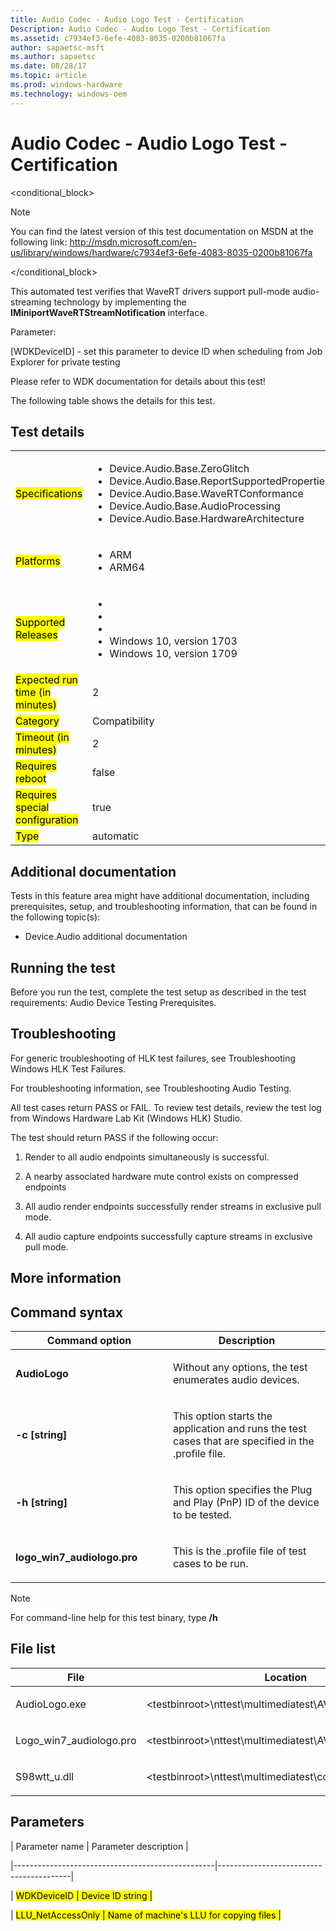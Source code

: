 ```yaml
---
title: Audio Codec - Audio Logo Test - Certification
Description: Audio Codec - Audio Logo Test - Certification
ms.assetid: c7934ef3-6efe-4083-8035-0200b81067fa
author: sapaetsc-msft
ms.author: sapaetsc
ms.date: 08/28/17
ms.topic: article
ms.prod: windows-hardware
ms.technology: windows-oem
---
```


# Audio Codec - Audio Logo Test - Certification

<conditional_block> <conditions> <docset value="standalone"></docset> </conditions>



>[!NOTE]
>You can find the latest version of this test documentation on MSDN at the following link:
><xref hlink="http://msdn.microsoft.com/en-us/library/windows/hardware/c7934ef3-6efe-4083-8035-0200b81067fa">http://msdn.microsoft.com/en-us/library/windows/hardware/c7934ef3-6efe-4083-8035-0200b81067fa</b>





</conditional_block>



This automated test verifies that WaveRT drivers support pull-mode audio-streaming technology by implementing the **IMiniportWaveRTStreamNotification** interface.



Parameter:



\[WDKDeviceID\] - set this parameter to device ID when scheduling from Job Explorer for private testing



Please refer to WDK documentation for details about this test!



The following table shows the details for this test.



## Test details



<table>

<colgroup>

<col width="50%" />

<col width="50%" />

</colgroup>

<tbody>

<tr class="odd">

<td><mark type="bullet_intro">Specifications</b></td>

<td><ul>

<li>Device.Audio.Base.ZeroGlitch</li>

<li>Device.Audio.Base.ReportSupportedProperties</li>

<li>Device.Audio.Base.WaveRTConformance</li>

<li>Device.Audio.Base.AudioProcessing</li>

<li>Device.Audio.Base.HardwareArchitecture</li>

</ul></td>

</tr>

<tr class="even">

<td><mark type="bullet_intro">Platforms</b></td>

<td><ul>

<li><tla rid="win_threshold_mobile"></tla> ARM</li>

<li><tla rid="win_threshold_mobile"></tla> ARM64</li>

</ul></td>

</tr>

<tr class="odd">

<td><mark type="bullet_intro">Supported Releases</b></td>

<td><ul>

<li><tla rid="win_10"></tla></li>

<li><tla rid="win_10_th2"></tla></li>

<li><tla rid="win_10_rs1"></tla></li>

<li>Windows 10, version 1703</li>

<li>Windows 10, version 1709</li>

</ul></td>

</tr>

<tr class="even">

<td><mark type="bullet_intro">Expected run time (in minutes)</b></td>

<td>2</td>

</tr>

<tr class="odd">

<td><mark type="bullet_intro">Category</b></td>

<td>Compatibility</td>

</tr>

<tr class="even">

<td><mark type="bullet_intro">Timeout (in minutes)</b></td>

<td>2</td>

</tr>

<tr class="odd">

<td><mark type="bullet_intro">Requires reboot</b></td>

<td>false</td>

</tr>

<tr class="even">

<td><mark type="bullet_intro">Requires special configuration</b></td>

<td>true</td>

</tr>

<tr class="odd">

<td><mark type="bullet_intro">Type</b></td>

<td>automatic</td>

</tr>

</tbody>

</table>



## Additional documentation



Tests in this feature area might have additional documentation, including prerequisites, setup, and troubleshooting information, that can be found in the following topic(s):



-   <xref rid="p_hlk_test.device_audio_additional_documentation">Device.Audio additional documentation</b>



## Running the test



Before you run the test, complete the test setup as described in the test requirements: <xref rid="p_hlk_test.audio_device_testing_prerequisites">Audio Device Testing Prerequisites</b>.



## Troubleshooting



For generic troubleshooting of HLK test failures, see <xref rid="p_hlk.troubleshooting_windows_hlk_test_failures">Troubleshooting Windows HLK Test Failures</b>.



For troubleshooting information, see <xref rid="p_hlk_test.troubleshooting_audio_testing">Troubleshooting Audio Testing</b>.



All test cases return PASS or FAIL. To review test details, review the test log from Windows Hardware Lab Kit (Windows HLK) Studio.



The test should return PASS if the following occur:



1.  Render to all audio endpoints simultaneously is successful.



2.  A nearby associated hardware mute control exists on compressed endpoints



3.  All audio render endpoints successfully render streams in exclusive pull mode.



4.  All audio capture endpoints successfully capture streams in exclusive pull mode.



## More information



## Command syntax



<table>

<colgroup>

<col width="50%" />

<col width="50%" />

</colgroup>

<thead>

<tr class="header">

<th>Command option</th>

<th>Description</th>

</tr>

</thead>

<tbody>

<tr class="odd">

<td><p><strong>AudioLogo</strong></p></td>

<td><p>Without any options, the test enumerates audio devices.</p></td>

</tr>

<tr class="even">

<td><p><strong>-c [string]</strong></p></td>

<td><p>This option starts the application and runs the test cases that are specified in the .profile file.</p></td>

</tr>

<tr class="odd">

<td><p><strong>-h [string]</strong></p></td>

<td><p>This option specifies the Plug and Play (PnP) ID of the device to be tested.</p></td>

</tr>

<tr class="even">

<td><p><strong>logo_win7_audiologo.pro</strong></p></td>

<td><p>This is the .profile file of test cases to be run.</p></td>

</tr>

</tbody>

</table>



>[!NOTE]

For command-line help for this test binary, type **/h**





## File list



<table>

<colgroup>

<col width="50%" />

<col width="50%" />

</colgroup>

<thead>

<tr class="header">

<th>File</th>

<th>Location</th>

</tr>

</thead>

<tbody>

<tr class="odd">

<td><p>AudioLogo.exe</p></td>

<td><p><placeholder>&lt;testbinroot&gt;</placeholder>\nttest\multimediatest\AVCore\Audio\WDK\</p></td>

</tr>

<tr class="even">

<td><p>Logo_win7_audiologo.pro</p></td>

<td><p><placeholder>&lt;testbinroot&gt;</placeholder>\nttest\multimediatest\AVCore\Audio\Profiles\</p></td>

</tr>

<tr class="odd">

<td><p>S98wtt_u.dll</p></td>

<td><p><placeholder>&lt;testbinroot&gt;</placeholder>\nttest\multimediatest\common\</p></td>

</tr>

</tbody>

</table>



## Parameters



| Parameter name                                   | Parameter description                   |

|--------------------------------------------------|-----------------------------------------|

| <mark type="bullet_intro">WDKDeviceID</b>        | Device ID string                        |

| <mark type="bullet_intro">LLU\_NetAccessOnly</b> | Name of machine's LLU for copying files |








